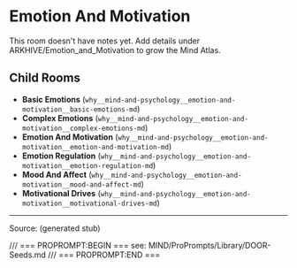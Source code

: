# Emotion And Motivation

This room doesn't have notes yet. Add details under ARKHIVE/Emotion_and_Motivation to grow the Mind Atlas.

## Child Rooms
- **Basic Emotions** (`why__mind-and-psychology__emotion-and-motivation__basic-emotions-md`)
- **Complex Emotions** (`why__mind-and-psychology__emotion-and-motivation__complex-emotions-md`)
- **Emotion And Motivation** (`why__mind-and-psychology__emotion-and-motivation__emotion-and-motivation-md`)
- **Emotion Regulation** (`why__mind-and-psychology__emotion-and-motivation__emotion-regulation-md`)
- **Mood And Affect** (`why__mind-and-psychology__emotion-and-motivation__mood-and-affect-md`)
- **Motivational Drives** (`why__mind-and-psychology__emotion-and-motivation__motivational-drives-md`)

---
Source: (generated stub)

/// === PROPROMPT:BEGIN ===
see: MIND/ProPrompts/Library/DOOR-Seeds.md
/// === PROPROMPT:END ===
